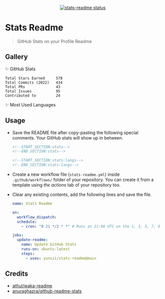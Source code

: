 <p align="center">
  <a href="https://github.com/yunsii/stats-readme/actions"><img alt="stats-readme status" src="https://github.com/yunsii/stats-readme/workflows/build-test/badge.svg"></a>
</p>

# Stats Readme

> GitHub Stats on your Profile Readme

## Gallery

✨ GitHub Stats

<!--START_SECTION:stats-->

```text
Total Stars Earned     578
Total Commits (2022)   434
Total PRs              43
Total Issues           95
Contributed to         24
```

<!--END_SECTION:stats-->

✨ Most Used Languages

<!--START_SECTION:stats:langs-->
<!--END_SECTION:stats:langs-->

## Usage

- Save the README file after copy-pasting the following special comments. Your GitHub stats will show up in between.

  ```md
  <!--START_SECTION:stats-->
  <!--END_SECTION:stats-->

  <!--START_SECTION:stats:langs-->
  <!--END_SECTION:stats:langs-->
  ```

- Create a new workflow file (`stats-readme.yml`) inside `.github/workflows/` folder of your repository. You can create it from a template using *the actions* tab of your repository too.
- Clear any existing contents, add the following lines and save the file.

  ```yml
  name: Stats Readme

  on:
    workflow_dispatch:
    schedule:
      - cron: "0 21 */2 * *" # Runs at 21:00 UTC on the 1, 3, 5, 7, 9, 11, 13, 15, 17, 19, 21, 23, 25, 27, 29 and 31st of every month

  jobs:
    update-readme:
      name: Update GitHub Stats
      runs-on: ubuntu-latest
      steps:
        - uses: yunsii/stats-readme@main
  ```


## Credits

- [athul/waka-readme](https://github.com/athul/waka-readme)
- [anuraghazra/github-readme-stats](https://github.com/anuraghazra/github-readme-stats)
